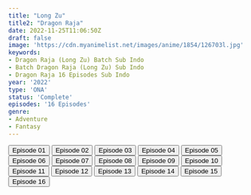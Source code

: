 ```yaml
---
title: "Long Zu"
title2: "Dragon Raja"
date: 2022-11-25T11:06:50Z
draft: false
image: 'https://cdn.myanimelist.net/images/anime/1854/126703l.jpg'
keywords:
- Dragon Raja (Long Zu) Batch Sub Indo
- Batch Dragon Raja (Long Zu) Sub Indo
- Dragon Raja 16 Episodes Sub Indo
year: '2022'
type: 'ONA'
status: 'Complete'
episodes: '16 Episodes'
genre:
- Adventure
- Fantasy
---
```


<div class="d-g gg-5 gtc-r ai-c">
<button onclick="window.open('?kur=KOI KISAMA/DRGRAJA/1/MP4/Kuramanime-DRGRAJA-01-480p-Anixlife','_blank')">Episode 01</button>
<button onclick="window.open('?kur=KOI KISAMA/DRGRAJA/2/MP4/Kuramanime-DRGRAJA-02-480p-Anixlife','_blank')">Episode 02</button>
<button onclick="window.open('?kur=KOI KISAMA/DRGRAJA/3/MP4/Kuramanime-DRGRAJA-03-480p-Anixlife','_blank')">Episode 03</button>
<button onclick="window.open('?kur=KOI KISAMA/DRGRAJA/4/MP4/Kuramanime-DRGRAJA-04-480p-Anixlife','_blank')">Episode 04</button>
<button onclick="window.open('?kur=KOI KISAMA/DRGRAJA/5/MP4/Kuramanime-DRGRAJA-05-480p-Anixlife','_blank')">Episode 05</button>
<button onclick="window.open('?kur=KOI KISAMA/DRGRAJA/6/MP4/Kuramanime-DRGRAJA-06-480p-Anixlife','_blank')">Episode 06</button>
<button onclick="window.open('?kur=KOI KISAMA/DRGRAJA/7/MP4/Kuramanime-DRGRAJA-07-480p-Anixlife','_blank')">Episode 07</button>
<button onclick="window.open('?kur=KOI KISAMA/DRGRAJA/8/MP4/Kuramanime-DRGRAJA-08-480p-Anixlife','_blank')">Episode 08</button>
<button onclick="window.open('?kur=KOI KISAMA/DRGRAJA/9/MP4/Kuramanime-DRGRAJA-09-480p-Anixlife','_blank')">Episode 09</button>
<button onclick="window.open('?kur=KOI KISAMA/DRGRAJA/10/MP4/Kuramanime-DRGRAJA-10-480p-Anixlife','_blank')">Episode 10</button>
<button onclick="window.open('?arc=UnAThz8YpG_20221025/11/MP4/Kuramanime-DRGRAJA-11-480p-Anixlife','_blank')">Episode 11</button>
<button onclick="window.open('?arc=ezu4vWWGjd_20221107/12/MP4/Kuramanime-DRGRAJA-12-480p-Anixlife','_blank')">Episode 12</button>
<button onclick="window.open('?arc=ShNJ4rbQPf_20221107/13/MP4/Kuramanime-DRGRAJA-13-480p-Anixlife','_blank')">Episode 13</button>
<button onclick="window.open('?arc=NAC7yMvFuM_20221111/14/MP4/Kuramanime-DRGRAJA-14-480p-Kazefuri','_blank')">Episode 14</button>
<button onclick="window.open('?arc=oRi4qCHmfj_20221118/15/MP4/Kuramanime-DRGRAJA-15-720p-Kazefuri','_blank')">Episode 15</button>
<button onclick="window.open('?arc=pFSIPHHiSn_20221125/16/MP4/Kuramanime-DRGRAJA-16_END-480p-Kazefuri','_blank')">Episode 16</button>
</div>